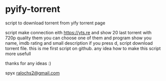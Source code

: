pyify-torrent
=============

script to download torrent from yify torrent page

script make connection eith https://yts.re and show 20 last torrent with 720p quality
them you can choose one of them and program show you name, imdb rating and small description
if you press d, script download torrent file.
this is me first script on github. any idea how to make this script more usefull

thanks for any ideas :)

spyx <ralochs2@gmail.com>
